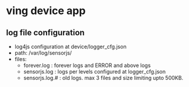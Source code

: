 ving device app
========

## log file configuration
 * log4js configuration at device/logger_cfg.json
 * path: /var/log/sensorjs/
 * files:
    * forever.log : forever logs and ERROR and above logs
    * sensorjs.log : logs per levels configured at logger_cfg.json
    * sensorjs.log.# : old logs. max 3 files and size limiting upto 500KB.
